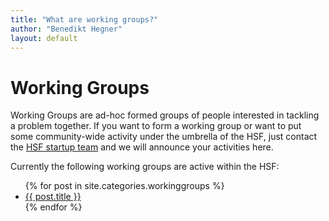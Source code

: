 ```yaml
---
title: "What are working groups?"
author: "Benedikt Hegner"
layout: default
---
```


# Working Groups

Working Groups are ad-hoc formed groups of people interested in tackling a problem together. 
If you want to form a working group or want to put some community-wide activity under the umbrella of the HSF,
just contact the [HSF startup team](hep-sf-startup-team@googlegroups.com) and we will announce your activities here.

Currently the following working groups are active within the HSF:

<ul class="list">
{% for post in site.categories.workinggroups %}
  <li> <a href="{{site.baseurl}}{{ post.url }}">{{ post.title }}</a></li>
{% endfor %}
</ul>
	   


